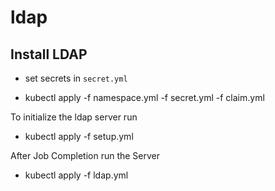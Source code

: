 # ldap

## Install LDAP
* set secrets in `secret.yml`

* kubectl apply -f namespace.yml -f secret.yml -f claim.yml

To initialize the ldap server run
* kubectl apply -f setup.yml

After Job Completion run the Server
* kubectl apply -f ldap.yml
